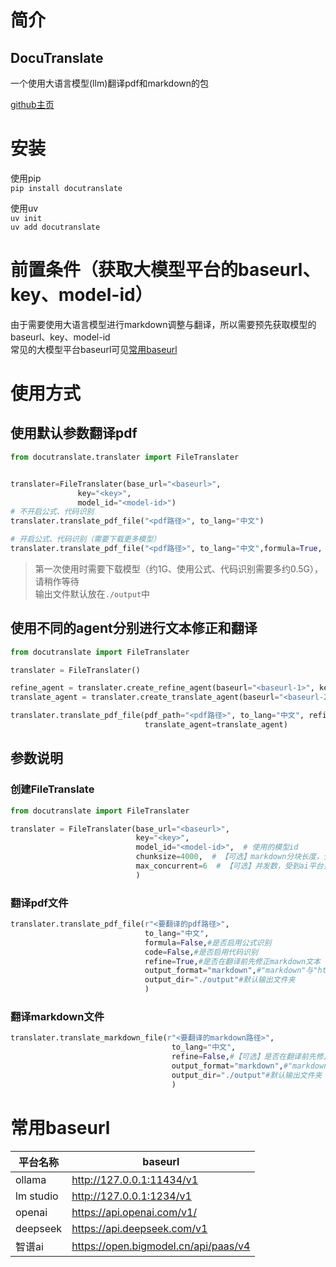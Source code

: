 # 简介 
## DocuTranslate
一个使用大语言模型(llm)翻译pdf和markdown的包
  
[github主页](https://github.com/xunbu/docutranslate)

# 安装
使用pip  
`pip install docutranslate`  

使用uv  
`uv init`  
`uv add docutranslate`

# 前置条件（获取大模型平台的baseurl、key、model-id）
由于需要使用大语言模型进行markdown调整与翻译，所以需要预先获取模型的baseurl、key、model-id  
常见的大模型平台baseurl可见[常用baseurl](#常用baseurl)

# 使用方式
## 使用默认参数翻译pdf

```python
from docutranslate.translater import FileTranslater


translater=FileTranslater(base_url="<baseurl>", 
               key="<key>", 
               model_id="<model-id>")
# 不开启公式、代码识别
translater.translate_pdf_file("<pdf路径>", to_lang="中文")

# 开启公式、代码识别（需要下载更多模型）
translater.translate_pdf_file("<pdf路径>", to_lang="中文",formula=True, code=True)
```
> 第一次使用时需要下载模型（约1G、使用公式、代码识别需要多约0.5G），请稍作等待  
> 输出文件默认放在`./output`中

## 使用不同的agent分别进行文本修正和翻译

```python
from docutranslate import FileTranslater

translater = FileTranslater()

refine_agent = translater.create_refine_agent(baseurl="<baseurl-1>", key="<key-1>", model_id="<model-id-1>")
translate_agent = translater.create_translate_agent(baseurl="<baseurl-2>", key="<key-2>", model_id="<model-id-2>")

translater.translate_pdf_file(pdf_path="<pdf路径>", to_lang="中文", refine_agent=refine_agent,
                              translate_agent=translate_agent)
```

## 参数说明
### 创建FileTranslate

```python
from docutranslate import FileTranslater

translater = FileTranslater(base_url="<baseurl>",
                            key="<key>",
                            model_id="<model-id>",  # 使用的模型id
                            chunksize=4000,  # 【可选】markdown分块长度，分块越大效果越好，不建议超过4096
                            max_concurrent=6  # 【可选】并发数，受到ai平台并发量限制
                            )
```
### 翻译pdf文件
```python
translater.translate_pdf_file(r"<要翻译的pdf路径>",
                              to_lang="中文",
                              formula=False,#是否启用公式识别
                              code=False,#是否启用代码识别
                              refine=True,#是否在翻译前先修正markdown文本
                              output_format="markdown",#"markdown"与"html"两种输出格式
                              output_dir="./output"#默认输出文件夹
                              )
```

### 翻译markdown文件
```python
translater.translate_markdown_file(r"<要翻译的markdown路径>",
                                    to_lang="中文",
                                    refine=False,#【可选】是否在翻译前先修正markdown文本
                                    output_format="markdown",#"markdown"与"html"两种输出格式
                                    output_dir="./output"#默认输出文件夹
                                    )
```



# 常用baseurl
| 平台名称     | baseurl                              |
|----------|--------------------------------------|
| ollama   | http://127.0.0.1:11434/v1            |
| lm studio | http://127.0.0.1:1234/v1             |
| openai   | https://api.openai.com/v1/           |
| deepseek | https://api.deepseek.com/v1          |
| 智谱ai     | https://open.bigmodel.cn/api/paas/v4 |